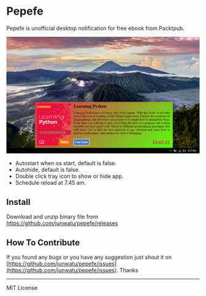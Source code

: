 # Pepefe

Pepefe is unofficial desktop notification for free ebook from Packtpub.


![screenshot](screenshot.png)


- Autostart when os start, default is false.
- Autohide, default is false.
- Double click tray icon to show or hide app.
- Schedule reload at 7.45 am.

## Install
Download and unzip binary file from https://github.com/junwatu/pepefe/releases 


## How To Contribute
If you found any bugs or you have any suggestion just shout it on [https://github.com/junwatu/pepefe/issues](https://github.com/junwatu/pepefe/issues). Thanks




---
MIT License

